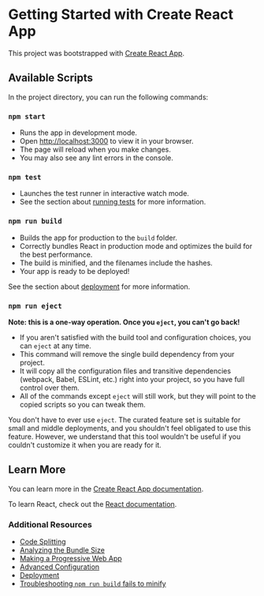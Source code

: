 # Getting Started with Create React App

This project was bootstrapped with [Create React App](https://github.com/facebook/create-react-app).

## Available Scripts

In the project directory, you can run the following commands:

### `npm start`

- Runs the app in development mode.
- Open [http://localhost:3000](http://localhost:3000) to view it in your browser.
- The page will reload when you make changes.
- You may also see any lint errors in the console.

### `npm test`

- Launches the test runner in interactive watch mode.
- See the section about [running tests](https://facebook.github.io/create-react-app/docs/running-tests) for more information.

### `npm run build`

- Builds the app for production to the `build` folder.
- Correctly bundles React in production mode and optimizes the build for the best performance.
- The build is minified, and the filenames include the hashes.
- Your app is ready to be deployed!

See the section about [deployment](https://facebook.github.io/create-react-app/docs/deployment) for more information.

### `npm run eject`

**Note: this is a one-way operation. Once you `eject`, you can't go back!**

- If you aren't satisfied with the build tool and configuration choices, you can `eject` at any time.
- This command will remove the single build dependency from your project.
- It will copy all the configuration files and transitive dependencies (webpack, Babel, ESLint, etc.) right into your project, so you have full control over them.
- All of the commands except `eject` will still work, but they will point to the copied scripts so you can tweak them.

You don't have to ever use `eject`. The curated feature set is suitable for small and middle deployments, and you shouldn't feel obligated to use this feature. However, we understand that this tool wouldn't be useful if you couldn't customize it when you are ready for it.

## Learn More

You can learn more in the [Create React App documentation](https://facebook.github.io/create-react-app/docs/getting-started).

To learn React, check out the [React documentation](https://reactjs.org/).

### Additional Resources

- [Code Splitting](https://facebook.github.io/create-react-app/docs/code-splitting)
- [Analyzing the Bundle Size](https://facebook.github.io/create-react-app/docs/analyzing-the-bundle-size)
- [Making a Progressive Web App](https://facebook.github.io/create-react-app/docs/making-a-progressive-web-app)
- [Advanced Configuration](https://facebook.github.io/create-react-app/docs/advanced-configuration)
- [Deployment](https://facebook.github.io/create-react-app/docs/deployment)
- [Troubleshooting `npm run build` fails to minify](https://facebook.github.io/create-react-app/docs/troubleshooting#npm-run-build-fails-to-minify)
